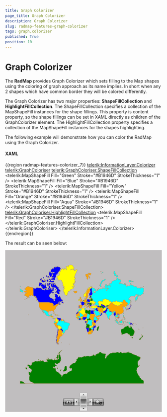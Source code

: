 ```yaml
---
title: Graph Colorizer
page_title: Graph Colorizer
description: Graph Colorizer
slug: radmap-features-graph-colorizer
tags: graph,colorizer
published: True
position: 10
---
```


# Graph Colorizer



The __RadMap__ provides Graph Colorizer which sets filling to the Map shapes using the coloring of graph approach as its name implies. In short when any 2 shapes which have common border they will be colored differently.

The Graph Colorizer has two major properties: __ShapeFillCollection__ and __HighlightFillCollection__. The ShapeFillCollection specifies a collection of the MapShapeFill instances for the shape fillings. This property is content property, so the shape fillings can be set in XAML directly as children of the GraphColorizer element. The HighlightFillCollection property specifies a collection of the MapShapeFill instances for the shapes highlighting.

The following example will demonstrate how you can color the RadMap using the Graph Colorizer. 

#### __XAML__

{{region radmap-features-colorizer_7}}
	<telerik:InformationLayer.Colorizer>
	                    <telerik:GraphColoriser>
	                        <telerik:GraphColoriser.ShapeFillCollection>
	                            <telerik:MapShapeFill Fill="Green" Stroke="#B1946D" StrokeThickness="1" />
	                            <telerik:MapShapeFill Fill="Blue" Stroke="#B1946D" StrokeThickness="1" />
	                            <telerik:MapShapeFill Fill="Yellow" Stroke="#B1946D" StrokeThickness="1" />
	                            <telerik:MapShapeFill Fill="Orange" Stroke="#B1946D" StrokeThickness="1" />
	                            <telerik:MapShapeFill Fill="Aqua" Stroke="#B1946D" StrokeThickness="1" />
	                        </telerik:GraphColoriser.ShapeFillCollection>
	                        <telerik:GraphColoriser.HighlightFillCollection>
	                            <telerik:MapShapeFill Fill="Red" Stroke="#B1946D" StrokeThickness="1" />
	                        </telerik:GraphColoriser.HighlightFillCollection>            
	                    </telerik:GraphColoriser>
	                </telerik:InformationLayer.Colorizer>
	{{endregion}}



The result can be seen below:



![](images/RadMap_Features_GraphColorizer.PNG)


